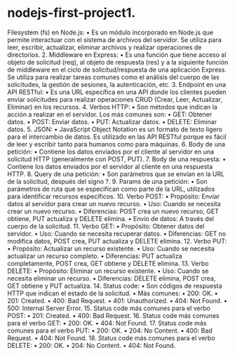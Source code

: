 # nodejs-first-project1.	

Filesystem (fs) en Node.js:
	•	Es un módulo incorporado en Node.js que permite interactuar con el sistema de archivos del servidor. Se utiliza para leer, escribir, actualizar, eliminar archivos y realizar operaciones de directorios.
	2.	Middleware en Express:
	•	Es una función que tiene acceso al objeto de solicitud (req), al objeto de respuesta (res) y a la siguiente función de middleware en el ciclo de solicitud/respuesta de una aplicación Express. Se utiliza para realizar tareas comunes como el análisis del cuerpo de las solicitudes, la gestión de sesiones, la autenticación, etc.
	3.	Endpoint en una API RESTful:
	•	Es una URL específica en una API donde los clientes pueden enviar solicitudes para realizar operaciones CRUD (Crear, Leer, Actualizar, Eliminar) en los recursos.
	4.	Verbos HTTP:
	•	Son métodos que indican la acción a realizar en el servidor. Los más comunes son:
	•	GET: Obtener datos.
	•	POST: Enviar datos.
	•	PUT: Actualizar datos.
	•	DELETE: Eliminar datos.
	5.	JSON:
	•	JavaScript Object Notation es un formato de texto ligero para el intercambio de datos. Es utilizado en las API RESTful porque es fácil de leer y escribir tanto para humanos como para máquinas.
	6.	Body de una petición:
	•	Contiene los datos enviados por el cliente al servidor en una solicitud HTTP (generalmente con POST, PUT).
	7.	Body de una respuesta:
	•	Contiene los datos enviados por el servidor al cliente en una respuesta HTTP.
	8.	Query de una petición:
	•	Son parámetros que se envían en la URL de la solicitud, después del signo ?.
	9.	Params de una petición:
	•	Son parámetros de ruta que se especifican como parte de la URL, utilizados para identificar recursos específicos.
	10.	Verbo POST:
	•	Propósito: Enviar datos al servidor para crear un nuevo recurso.
	•	Uso: Cuando se necesita crear un nuevo recurso.
	•	Diferencias: POST crea un nuevo recurso, GET obtiene, PUT actualiza y DELETE elimina.
	•	Envío de datos: A través del cuerpo de la solicitud.
	11.	Verbo GET:
	•	Propósito: Obtener datos del servidor.
	•	Uso: Cuando se necesita recuperar datos.
	•	Diferencias: GET no modifica datos, POST crea, PUT actualiza y DELETE elimina.
	12.	Verbo PUT:
	•	Propósito: Actualizar un recurso existente.
	•	Uso: Cuando se necesita actualizar un recurso completo.
	•	Diferencias: PUT actualiza completamente, POST crea, GET obtiene y DELETE elimina.
	13.	Verbo DELETE:
	•	Propósito: Eliminar un recurso existente.
	•	Uso: Cuando se necesita eliminar un recurso.
	•	Diferencias: DELETE elimina, POST crea, GET obtiene y PUT actualiza.
	14.	Status code:
	•	Son códigos de respuesta HTTP que indican el estado de la solicitud.
	•	Más comunes:
	•	200: OK.
	•	201: Created.
	•	400: Bad Request.
	•	401: Unauthorized.
	•	404: Not Found.
	•	500: Internal Server Error.
	15.	Status code más comunes para el verbo POST:
	•	201: Created.
	•	400: Bad Request.
	16.	Status code más comunes para el verbo GET:
	•	200: OK.
	•	404: Not Found.
	17.	Status code más comunes para el verbo PUT:
	•	200: OK.
	•	204: No Content.
	•	400: Bad Request.
	•	404: Not Found.
	18.	Status code más comunes para el verbo DELETE:
	•	200: OK.
	•	204: No Content.
	•	404: Not Found.
